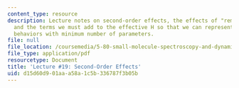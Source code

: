```yaml
---
content_type: resource
description: Lecture notes on second-order effects, the effects of "remote perturbers,"
  and the terms we must add to the effective H so that we can represent all usual
  behaviors with minimum number of parameters.
file: null
file_location: /coursemedia/5-80-small-molecule-spectroscopy-and-dynamics-fall-2008/d15d60d901aaa58a1c5b336787f3b05b_19_580ln_fa08.pdf
file_type: application/pdf
resourcetype: Document
title: 'Lecture #19: Second-Order Effects'
uid: d15d60d9-01aa-a58a-1c5b-336787f3b05b
---
```

